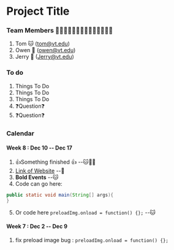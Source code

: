 # Project Title
### Team Members 🐶🐱🐹🐰🦊🐻🐼🐨🐯🦁🐮🐷🐸🐵
1. Tom 🐱 (tom@vt.edu)
2. Owen 🐶 (owen@vt.edu)
3. Jerry 🐹 (Jerry@vt.edu)

### To do
1. Things To Do 
2. Things To Do 
3. Things To Do 
4. ❓Question❓
5. ❓Question❓

### Calendar
#### Week 8 : Dec 10 -- Dec 17
1. :+1:Something finished :+1: --🐱🐶🐹
2. [Link of Website](www.google.com) --🐹
3. **Bold Events**  --🐱
4. Code can go here: 
```java
public static void main(String[] args){
}
```
5. Or code here ```preloadImg.onload = function() {};``` --🐱

#### Week 7 : Dec 2 -- Dec 9
1. fix preload image bug : ```preloadImg.onload = function() {};```


